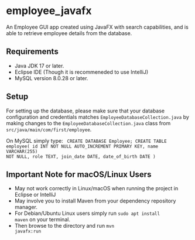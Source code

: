 # employee_javafx
An Employee GUI app created using JavaFX with search capabilities, and is able to retrieve employee details from the database.

## Requirements 
- Java JDK 17 or later.
- Eclipse IDE (Though it is recommeneded to use IntelliJ)
- MySQL version 8.0.28 or later.

## Setup
For setting up the database, please make sure that your database configuration and credentials matches <code>EmployeeDatabaseCollection.java</code> by making changes to the <code>EmployeeDatabaseCollection.java</code> class from <code>src/java/main/com/first/employee</code>.

On MySQL simply type:
<code>
CREATE DATABASE Employee;
CREATE TABLE employee(
  id INT NOT NULL AUTO_INCREMENT PRIMARY KEY,
  name VARCHAR(255) NOT NULL,
  role TEXT,
  join_date DATE,
  date_of_birth DATE
) 
</code>

## Important Note for macOS/Linux Users
- May not work correctly in Linux/macOS when running the project in Eclipse or IntelliJ
- May involve you to install Maven from your dependency repository manager.
- For Debian/Ubuntu Linux users simply run <code>sudo apt install maven</code> on your terminal.
- Then browse to the directory and run <code>mvn javafx:run</code>
